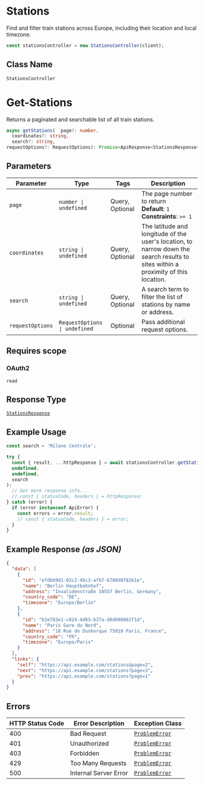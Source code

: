 # Stations

Find and filter train stations across Europe, including their location
and local timezone.

```ts
const stationsController = new StationsController(client);
```

## Class Name

`StationsController`


# Get-Stations

Returns a paginated and searchable list of all train stations.

```ts
async getStations(  page?: number,
  coordinates?: string,
  search?: string,
requestOptions?: RequestOptions): Promise<ApiResponse<StationsResponse>>
```

## Parameters

| Parameter | Type | Tags | Description |
|  --- | --- | --- | --- |
| `page` | `number \| undefined` | Query, Optional | The page number to return<br>**Default**: `1`<br>**Constraints**: `>= 1` |
| `coordinates` | `string \| undefined` | Query, Optional | The latitude and longitude of the user's location, to narrow down the search results to sites within a proximity of this location. |
| `search` | `string \| undefined` | Query, Optional | A search term to filter the list of stations by name or address. |
| `requestOptions` | `RequestOptions \| undefined` | Optional | Pass additional request options. |

## Requires scope

### OAuth2

`read`

## Response Type

[`StationsResponse`](../../doc/models/stations-response.md)

## Example Usage

```ts
const search = 'Milano Centrale';

try {
  const { result, ...httpResponse } = await stationsController.getStations(
  undefined,
  undefined,
  search
);
  // Get more response info...
  // const { statusCode, headers } = httpResponse;
} catch (error) {
  if (error instanceof ApiError) {
    const errors = error.result;
    // const { statusCode, headers } = error;
  }
}
```

## Example Response *(as JSON)*

```json
{
  "data": [
    {
      "id": "efdbb9d1-02c2-4bc3-afb7-6788d8782b1e",
      "name": "Berlin Hauptbahnhof",
      "address": "Invalidenstraße 10557 Berlin, Germany",
      "country_code": "DE",
      "timezone": "Europe/Berlin"
    },
    {
      "id": "b2e783e1-c824-4d63-b37a-d8d698862f1d",
      "name": "Paris Gare du Nord",
      "address": "18 Rue de Dunkerque 75010 Paris, France",
      "country_code": "FR",
      "timezone": "Europe/Paris"
    }
  ],
  "links": {
    "self": "https://api.example.com/stations&page=2",
    "next": "https://api.example.com/stations?page=3",
    "prev": "https://api.example.com/stations?page=1"
  }
}
```

## Errors

| HTTP Status Code | Error Description | Exception Class |
|  --- | --- | --- |
| 400 | Bad Request | [`ProblemError`](../../doc/models/problem-error.md) |
| 401 | Unauthorized | [`ProblemError`](../../doc/models/problem-error.md) |
| 403 | Forbidden | [`ProblemError`](../../doc/models/problem-error.md) |
| 429 | Too Many Requests | [`ProblemError`](../../doc/models/problem-error.md) |
| 500 | Internal Server Error | [`ProblemError`](../../doc/models/problem-error.md) |

